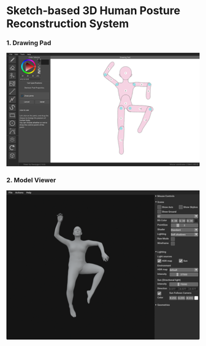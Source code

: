 # Sketch-based 3D Human Posture Reconstruction System

### 1. Drawing Pad
![mainWindow](.\mainWindow.png)

### 2. Model Viewer
![modelWindow](.\modelWindow.png)
